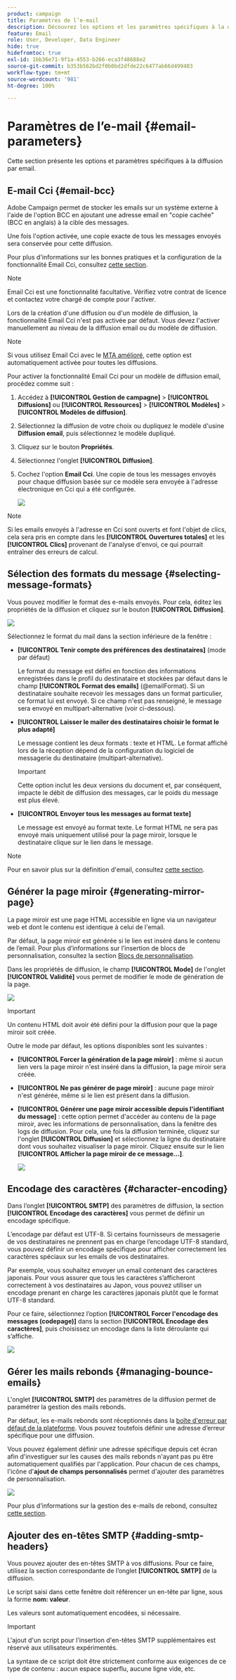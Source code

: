```yaml
---
product: campaign
title: Paramètres de l’e-mail
description: Découvrez les options et les paramètres spécifiques à la diffusion e-mail
feature: Email
role: User, Developer, Data Engineer
hide: true
hidefromtoc: true
exl-id: 1bb36e71-9f1a-4553-b266-eca3f48688e2
source-git-commit: b353b562bd2f0b0bd2dfde22c6477ab66d499483
workflow-type: tm+mt
source-wordcount: '981'
ht-degree: 100%

---
```


# Paramètres de l’e-mail {#email-parameters}

Cette section présente les options et paramètres spécifiques à la diffusion par email.

## E-mail Cci {#email-bcc}

Adobe Campaign permet de stocker les emails sur un système externe à l&#39;aide de l&#39;option BCC en ajoutant une adresse email en &quot;copie cachée&quot; (BCC en anglais) à la cible des messages.

Une fois l&#39;option activée, une copie exacte de tous les messages envoyés sera conservée pour cette diffusion.

Pour plus d&#39;informations sur les bonnes pratiques et la configuration de la fonctionnalité Email Cci, consultez [cette section](../../installation/using/email-archiving.md).

>[!NOTE]
>
>Email Cci est une fonctionnalité facultative. Vérifiez votre contrat de licence et contactez votre chargé de compte pour l&#39;activer.

Lors de la création d&#39;une diffusion ou d&#39;un modèle de diffusion, la fonctionnalité Email Cci n&#39;est pas activée par défaut. Vous devez l&#39;activer manuellement au niveau de la diffusion email ou du modèle de diffusion.

>[!NOTE]
>
>Si vous utilisez Email Cci avec le [MTA amélioré](sending-with-enhanced-mta.md), cette option est automatiquement activée pour toutes les diffusions.

Pour activer la fonctionnalité Email Cci pour un modèle de diffusion email, procédez comme suit :

1. Accédez à **[!UICONTROL Gestion de campagne]** > **[!UICONTROL Diffusions]** ou **[!UICONTROL Ressources]** > **[!UICONTROL Modèles]** > **[!UICONTROL Modèles de diffusion]**.
1. Sélectionnez la diffusion de votre choix ou dupliquez le modèle d&#39;usine **Diffusion email**, puis sélectionnez le modèle dupliqué.
1. Cliquez sur le bouton **Propriétés**.
1. Sélectionnez l&#39;onglet **[!UICONTROL Diffusion]**.
1. Cochez l&#39;option **Email Cci**. Une copie de tous les messages envoyés pour chaque diffusion basée sur ce modèle sera envoyée à l&#39;adresse électronique en Cci qui a été configurée.

   ![](assets/s_ncs_user_wizard_archiving.png)

>[!NOTE]
>
>Si les emails envoyés à l&#39;adresse en Cci sont ouverts et font l&#39;objet de clics, cela sera pris en compte dans les **[!UICONTROL Ouvertures totales]** et les **[!UICONTROL Clics]** provenant de l&#39;analyse d&#39;envoi, ce qui pourrait entraîner des erreurs de calcul.

## Sélection des formats du message {#selecting-message-formats}

Vous pouvez modifier le format des e-mails envoyés. Pour cela, éditez les propriétés de la diffusion et cliquez sur le bouton **[!UICONTROL Diffusion]**.

![](assets/s_ncs_user_wizard_email_param.png)

Sélectionnez le format du mail dans la section inférieure de la fenêtre :

* **[!UICONTROL Tenir compte des préférences des destinataires]** (mode par défaut)

  Le format du message est défini en fonction des informations enregistrées dans le profil du destinataire et stockées par défaut dans le champ **[!UICONTROL Format des emails]** (@emailFormat). Si un destinataire souhaite recevoir les messages dans un format particulier, ce format lui est envoyé. Si ce champ n&#39;est pas renseigné, le message sera envoyé en multipart-alternative (voir ci-dessous).

* **[!UICONTROL Laisser le mailer des destinataires choisir le format le plus adapté]**

  Le message contient les deux formats : texte et HTML. Le format affiché lors de la réception dépend de la configuration du logiciel de messagerie du destinataire (multipart-alternative).

  >[!IMPORTANT]
  >
  >Cette option inclut les deux versions du document et, par conséquent, impacte le débit de diffusion des messages, car le poids du message est plus élevé.

* **[!UICONTROL Envoyer tous les messages au format texte]**

  Le message est envoyé au format texte. Le format HTML ne sera pas envoyé mais uniquement utilisé pour la page miroir, lorsque le destinataire clique sur le lien dans le message.

>[!NOTE]
>
>Pour en savoir plus sur la définition d&#39;email, consultez [cette section](defining-the-email-content.md).

## Générer la page miroir {#generating-mirror-page}

La page miroir est une page HTML accessible en ligne via un navigateur web et dont le contenu est identique à celui de l&#39;email.

Par défaut, la page miroir est générée si le lien est inséré dans le contenu de l’email. Pour plus d’informations sur l’insertion de blocs de personnalisation, consultez la section [Blocs de personnalisation](personalization-blocks.md).

Dans les propriétés de diffusion, le champ **[!UICONTROL Mode]** de l&#39;onglet **[!UICONTROL Validité]** vous permet de modifier le mode de génération de la page.

![](assets/s_ncs_user_wizard_miror_page_mode.png)

>[!IMPORTANT]
>
>Un contenu HTML doit avoir été défini pour la diffusion pour que la page miroir soit créée.

Outre le mode par défaut, les options disponibles sont les suivantes :

* **[!UICONTROL Forcer la génération de la page miroir]** : même si aucun lien vers la page miroir n&#39;est inséré dans la diffusion, la page miroir sera créée.
* **[!UICONTROL Ne pas générer de page miroir]** : aucune page miroir n&#39;est générée, même si le lien est présent dans la diffusion.
* **[!UICONTROL Générer une page miroir accessible depuis l&#39;identifiant du message]** : cette option permet d&#39;accéder au contenu de la page miroir, avec les informations de personnalisation, dans la fenêtre des logs de diffusion. Pour cela, une fois la diffusion terminée, cliquez sur l&#39;onglet **[!UICONTROL Diffusion]** et sélectionnez la ligne du destinataire dont vous souhaitez visualiser la page miroir. Cliquez ensuite sur le lien **[!UICONTROL Afficher la page miroir de ce message...]**.

  ![](assets/s_ncs_user_wizard_miror_page_link.png)

## Encodage des caractères {#character-encoding}

Dans l’onglet **[!UICONTROL SMTP]** des paramètres de diffusion, la section **[!UICONTROL Encodage des caractères]** vous permet de définir un encodage spécifique.

L’encodage par défaut est UTF-8. Si certains fournisseurs de messagerie de vos destinataires ne prennent pas en charge l’encodage UTF-8 standard, vous pouvez définir un encodage spécifique pour afficher correctement les caractères spéciaux sur les emails de vos destinataires.

Par exemple, vous souhaitez envoyer un email contenant des caractères japonais. Pour vous assurer que tous les caractères s’afficheront correctement à vos destinataires au Japon, vous pouvez utiliser un encodage prenant en charge les caractères japonais plutôt que le format UTF-8 standard.

Pour ce faire, sélectionnez l’option **[!UICONTROL Forcer l&#39;encodage des messages (codepage)]** dans la section **[!UICONTROL Encodage des caractères]**, puis choisissez un encodage dans la liste déroulante qui s’affiche.

![](assets/s_ncs_user_email_del_properties_smtp_tab_encoding.png)

## Gérer les mails rebonds {#managing-bounce-emails}

L&#39;onglet **[!UICONTROL SMTP]** des paramètres de la diffusion permet de paramétrer la gestion des mails rebonds.

Par défaut, les e-mails rebonds sont réceptionnés dans la [boîte d&#39;erreur par défaut de la plateforme](../../installation/using/deploying-an-instance.md#parameters-for-delivered-emails-parameters-for-delivered-emails). Vous pouvez toutefois définir une adresse d’erreur spécifique pour une diffusion.

Vous pouvez également définir une adresse spécifique depuis cet écran afin d&#39;investiguer sur les causes des mails rebonds n&#39;ayant pas pu être automatiquement qualifiés par l&#39;application. Pour chacun de ces champs, l&#39;icône d&#39;**ajout de champs personnalisés** permet d&#39;ajouter des paramètres de personnalisation.

![](assets/s_ncs_user_email_del_properties_smtp_tab.png)

Pour plus d’informations sur la gestion des e-mails de rebond, consultez [cette section](understanding-delivery-failures.md#bounce-mail-management).

## Ajouter des en-têtes SMTP {#adding-smtp-headers}

Vous pouvez ajouter des en-têtes SMTP à vos diffusions. Pour ce faire, utilisez la section correspondante de l’onglet **[!UICONTROL SMTP]** de la diffusion.

Le script saisi dans cette fenêtre doit référencer un en-tête par ligne, sous la forme **nom: valeur**.

Les valeurs sont automatiquement encodées, si nécessaire.

>[!IMPORTANT]
>
>L&#39;ajout d&#39;un script pour l&#39;insertion d&#39;en-têtes SMTP supplémentaires est réservé aux utilisateurs expérimentés.
>
>La syntaxe de ce script doit être strictement conforme aux exigences de ce type de contenu : aucun espace superflu, aucune ligne vide, etc.
